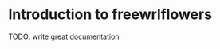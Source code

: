 # Introduction to freewrlflowers

TODO: write [great documentation](http://jacobian.org/writing/what-to-write/)

